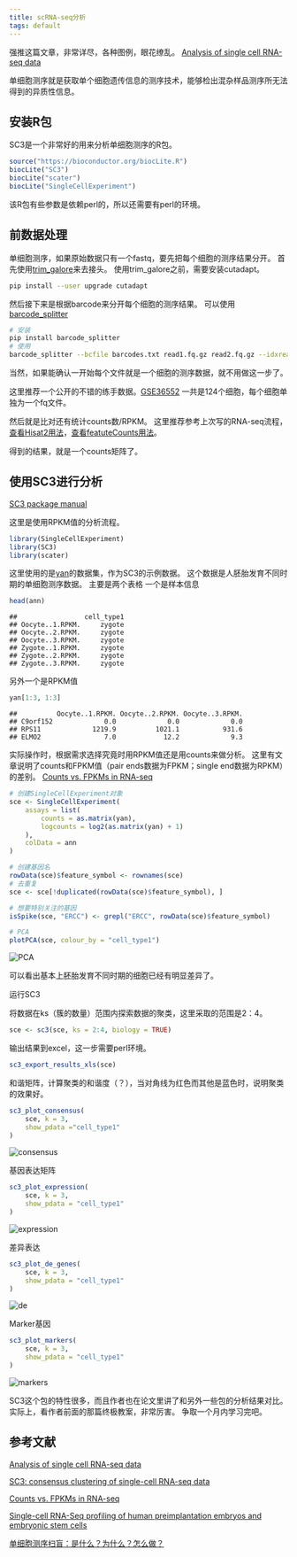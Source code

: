 ```yaml
---
title: scRNA-seq分析
tags: default
---
```


强推这篇文章，非常详尽，各种图例，眼花缭乱。
[Analysis of single cell RNA-seq data](https://hemberg-lab.github.io/scRNA.seq.course/index.html)

单细胞测序就是获取单个细胞遗传信息的测序技术，能够检出混杂样品测序所无法得到的异质性信息。

安装R包
---
SC3是一个非常好的用来分析单细胞测序的R包。
```R
source("https://bioconductor.org/biocLite.R")
biocLite("SC3")
biocLite("scater")
biocLite("SingleCellExperiment")
```

该R包有些参数是依赖perl的，所以还需要有perl的环境。

前数据处理
---
单细胞测序，如果原始数据只有一个fastq，要先把每个细胞的测序结果分开。
首先使用[trim_galore](https://www.bioinformatics.babraham.ac.uk/projects/trim_galore/)来去接头。
使用trim_galore之前，需要安装cutadapt。
```bash
pip install --user upgrade cutadapt
```

然后接下来是根据barcode来分开每个细胞的测序结果。
可以使用[barcode_splitter](https://bitbucket.org/princeton_genomics/barcode_splitter)
```bash
# 安装
pip install barcode_splitter
# 使用
barcode_splitter --bcfile barcodes.txt read1.fq.gz read2.fq.gz --idxread 2
```

当然，如果能确认一开始每个文件就是一个细胞的测序数据，就不用做这一步了。

这里推荐一个公开的不错的练手数据。[GSE36552](https://www.ncbi.nlm.nih.gov/geo/query/acc.cgi?acc=GSE36552)
一共是124个细胞，每个细胞单独为一个fq文件。

然后就是比对还有统计counts数/RPKM。
这里推荐参考上次写的RNA-seq流程，[查看Hisat2用法](https://pzweuj.github.io/2018/07/10/rna-seq-2.html)，[查看featuteCounts用法](https://pzweuj.github.io/2018/07/18/rna-seq-4.html)。

得到的结果，就是一个counts矩阵了。


使用SC3进行分析
---
[SC3 package manual](http://bioconductor.org/packages/release/bioc/vignettes/SC3/inst/doc/SC3.html)

这里是使用RPKM值的分析流程。
```R
library(SingleCellExperiment)
library(SC3)
library(scater)
```

这里使用的是[yan](https://www.nature.com/articles/nsmb.2660)的数据集，作为SC3的示例数据。
这个数据是人胚胎发育不同时期的单细胞测序数据。
主要是两个表格
一个是样本信息
```R
head(ann)
```
```
##                 cell_type1
## Oocyte..1.RPKM.     zygote
## Oocyte..2.RPKM.     zygote
## Oocyte..3.RPKM.     zygote
## Zygote..1.RPKM.     zygote
## Zygote..2.RPKM.     zygote
## Zygote..3.RPKM.     zygote
```

另外一个是RPKM值
```R
yan[1:3, 1:3]
```
```
##          Oocyte..1.RPKM. Oocyte..2.RPKM. Oocyte..3.RPKM.
## C9orf152             0.0             0.0             0.0
## RPS11             1219.9          1021.1           931.6
## ELMO2                7.0            12.2             9.3
```

实际操作时，根据需求选择究竟时用RPKM值还是用counts来做分析。
这里有文章说明了counts和FPKM值（pair ends数据为FPKM；single end数据为RPKM）的差别。
[Counts vs. FPKMs in RNA-seq](http://www.cureffi.org/2013/09/12/counts-vs-fpkms-in-rna-seq/)

```R
# 创建SingleCellExperiment对象
sce <- SingleCellExperiment(
    assays = list(
        counts = as.matrix(yan),
        logcounts = log2(as.matrix(yan) + 1)
    ), 
    colData = ann
)

# 创建基因名
rowData(sce)$feature_symbol <- rownames(sce)
# 去重复
sce <- sce[!duplicated(rowData(sce)$feature_symbol), ]

# 想要特别关注的基因
isSpike(sce, "ERCC") <- grepl("ERCC", rowData(sce)$feature_symbol)

# PCA
plotPCA(sce, colour_by = "cell_type1")
```
![PCA](https://raw.githubusercontent.com/pzweuj/pzweuj.github.io/master/downloads/images/scRNA_pca.png)

可以看出基本上胚胎发育不同时期的细胞已经有明显差异了。


运行SC3

将数据在ks（簇的数量）范围内探索数据的聚类，这里采取的范围是2：4。
```R
sce <- sc3(sce, ks = 2:4, biology = TRUE)
```

输出结果到excel，这一步需要perl环境。
```R
sc3_export_results_xls(sce)
```

和谐矩阵，计算聚类的和谐度（？），当对角线为红色而其他是蓝色时，说明聚类的效果好。
```R
sc3_plot_consensus(
    sce, k = 3, 
    show_pdata ="cell_type1"
)
```
![consensus](https://raw.githubusercontent.com/pzweuj/pzweuj.github.io/master/downloads/images/scRNA_consensus.png)

基因表达矩阵
```R
sc3_plot_expression(
    sce, k = 3, 
    show_pdata = "cell_type1"
)
```
![expression](https://raw.githubusercontent.com/pzweuj/pzweuj.github.io/master/downloads/images/scRNA_expression.png)

差异表达
```R
sc3_plot_de_genes(
    sce, k = 3, 
    show_pdata = "cell_type1"
)
```
![de](https://raw.githubusercontent.com/pzweuj/pzweuj.github.io/master/downloads/images/scRNA_de.png)

Marker基因
```R
sc3_plot_markers(
    sce, k = 3, 
    show_pdata = "cell_type1"
)
```
![markers](https://raw.githubusercontent.com/pzweuj/pzweuj.github.io/master/downloads/images/scRNA_marker.png)

SC3这个包的特性很多，而且作者也在论文里讲了和另外一些包的分析结果对比。实际上，看作者前面的那篇终极教案，非常厉害。
争取一个月内学习完吧。

参考文献
---
[Analysis of single cell RNA-seq data](https://hemberg-lab.github.io/scRNA.seq.course/index.html)

[SC3: consensus clustering of single-cell RNA-seq data](https://www.nature.com/articles/nmeth.4236)

[Counts vs. FPKMs in RNA-seq](http://www.cureffi.org/2013/09/12/counts-vs-fpkms-in-rna-seq/)

[Single-cell RNA-Seq profiling of human preimplantation embryos and embryonic stem cells](https://www.nature.com/articles/nsmb.2660)

[单细胞测序扫盲：是什么？为什么？怎么做？](https://zhuanlan.zhihu.com/p/28844468)




[-_-]:我老婆井